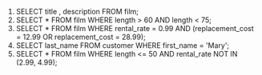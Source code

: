 1. SELECT title , description FROM film;
2. SELECT * FROM film WHERE length > 60 AND length < 75;
3. SELECT * FROM film  WHERE rental_rate = 0.99 AND (replacement_cost = 12.99 OR replacement_cost = 28.99);
4. SELECT last_name FROM customer WHERE first_name = 'Mary';
5. SELECT * FROM film WHERE length <= 50 AND rental_rate NOT IN (2.99, 4.99);
